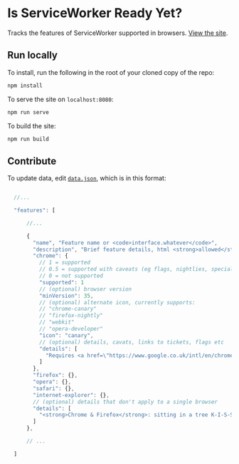# Is ServiceWorker Ready Yet?

Tracks the features of ServiceWorker supported in browsers.
[View the site](https://jakearchibald.github.io/isserviceworkerready).

## Run locally

To install, run the following in the root of your cloned copy of the repo:

```sh
npm install
```

To serve the site on `localhost:8080`:

```sh
npm run serve
```

To build the site:

```sh
npm run build
```

## Contribute

To update data, edit [`data.json`](src/data.json), which is in this format:

```js

  //...

  "features": [

      //...

      {
        "name", "Feature name or <code>interface.whatever</code>",
        "description", "Brief feature details, html <strong>allowed</strong>",
        "chrome": {
          // 1 = supported
          // 0.5 = supported with caveats (eg flags, nightlies, special builds)
          // 0 = not supported
          "supported": 1
          // (optional) browser version
          "minVersion": 35,
          // (optional) alternate icon, currently supports:
          // "chrome-canary"
          // "firefox-nightly"
          // "webkit"
          // "opera-developer"
          "icon": "canary",
          // (optional) details, cavats, links to tickets, flags etc
          "details": [
            "Requires <a href=\"https://www.google.co.uk/intl/en/chrome/browser/canary.html\">Chrome Canary</a>"
          ]
        },
        "firefox": {},
        "opera": {},
        "safari": {},
        "internet-explorer": {},
        // (optional) details that don't apply to a single browser
        "details": [
          "<strong>Chrome & Firefox</strong>: sitting in a tree K-I-S-S-I-N-G"
        ]
      },

      // ...

  ]
```
